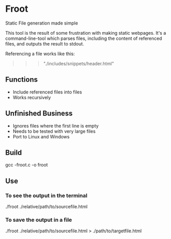# Froot
Static File generation made simple


This tool is the result of some frustration with making static webpages.
It's a command-line-tool which parses files, including the content of referenced files, and outputs the result to stdout.

Referencing a file works like this:

>>>"./includes/snippets/header.html"

## Functions
- Include referenced files into files
- Works recursively

## Unfinished Business
- Ignores files where the first line is empty
- Needs to be tested with very large files
- Port to Linux and Windows

## Build

gcc -froot.c -o froot

## Use

### To see the output in the terminal

./froot ./relative/path/to/sourcefile.html

### To save the output in a file

./froot ./relative/path/to/sourcefile.html > ./path/to/targetfile.html
